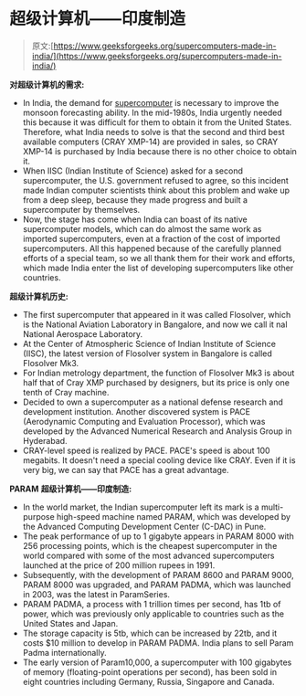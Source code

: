 # 超级计算机——印度制造

> 原文:[https://www.geeksforgeeks.org/supercomputers-made-in-india/](https://www.geeksforgeeks.org/supercomputers-made-in-india/)

**对超级计算机的需求:**

*   In India, the demand for [supercomputer](https://www.geeksforgeeks.org/difference-between-supercomputer-and-mainframe-computer/) is necessary to improve the monsoon forecasting ability. In the mid-1980s, India urgently needed this because it was difficult for them to obtain it from the United States. Therefore, what India needs to solve is that the second and third best available computers (CRAY XMP-14) are provided in sales, so CRAY XMP-14 is purchased by India because there is no other choice to obtain it.
*   When IISC (Indian Institute of Science) asked for a second supercomputer, the U.S. government refused to agree, so this incident made Indian computer scientists think about this problem and wake up from a deep sleep, because they made progress and built a supercomputer by themselves.
*   Now, the stage has come when India can boast of its native supercomputer models, which can do almost the same work as imported supercomputers, even at a fraction of the cost of imported supercomputers. All this happened because of the carefully planned efforts of a special team, so we all thank them for their work and efforts, which made India enter the list of developing supercomputers like other countries.

**超级计算机历史:**

*   The first supercomputer that appeared in it was called Flosolver, which is the National Aviation Laboratory in Bangalore, and now we call it nal National Aerospace Laboratory.
*   At the Center of Atmospheric Science of Indian Institute of Science (IISC), the latest version of Flosolver system in Bangalore is called Flosolver Mk3.
*   For Indian metrology department, the function of Flosolver Mk3 is about half that of Cray XMP purchased by designers, but its price is only one tenth of Cray machine.
*   Decided to own a supercomputer as a national defense research and development institution. Another discovered system is PACE (Aerodynamic Computing and Evaluation Processor), which was developed by the Advanced Numerical Research and Analysis Group in Hyderabad.
*   CRAY-level speed is realized by PACE. PACE's speed is about 100 megabits. It doesn't need a special cooling device like CRAY. Even if it is very big, we can say that PACE has a great advantage.

**PARAM** **超级计算机——印度制造:**

*   In the world market, the Indian supercomputer left its mark is a multi-purpose high-speed machine named PARAM, which was developed by the Advanced Computing Development Center (C-DAC) in Pune.
*   The peak performance of up to 1 gigabyte appears in PARAM 8000 with 256 processing points, which is the cheapest supercomputer in the world compared with some of the most advanced supercomputers launched at the price of 200 million rupees in 1991.
*   Subsequently, with the development of PARAM 8600 and PARAM 9000, PARAM 8000 was upgraded, and PARAM PADMA, which was launched in 2003, was the latest in ParamSeries.
*   PARAM PADMA, a process with 1 trillion times per second, has 1tb of power, which was previously only applicable to countries such as the United States and Japan.
*   The storage capacity is 5tb, which can be increased by 22tb, and it costs $10 million to develop in PARAM PADMA. India plans to sell Param Padma internationally.
*   The early version of Param10,000, a supercomputer with 100 gigabytes of memory (floating-point operations per second), has been sold in eight countries including Germany, Russia, Singapore and Canada.